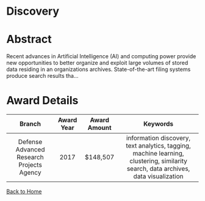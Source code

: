 
Discovery
=========

# Abstract


Recent advances in Artificial Intelligence (AI) and computing power provide new opportunities to better organize and exploit large volumes of stored data residing in an organizations archives. State-of-the-art filing systems produce search results tha...  

# Award Details

|Branch|Award Year|Award Amount|Keywords|
| :---: | :---: | :---: | :---: |
|Defense Advanced Research Projects Agency|2017|$148,507|information discovery, text analytics, tagging, machine learning, clustering, similarity search, data archives, data visualization|
  
  


[Back to Home](https://github.com/chrischow/dod_sbir_awards#54)